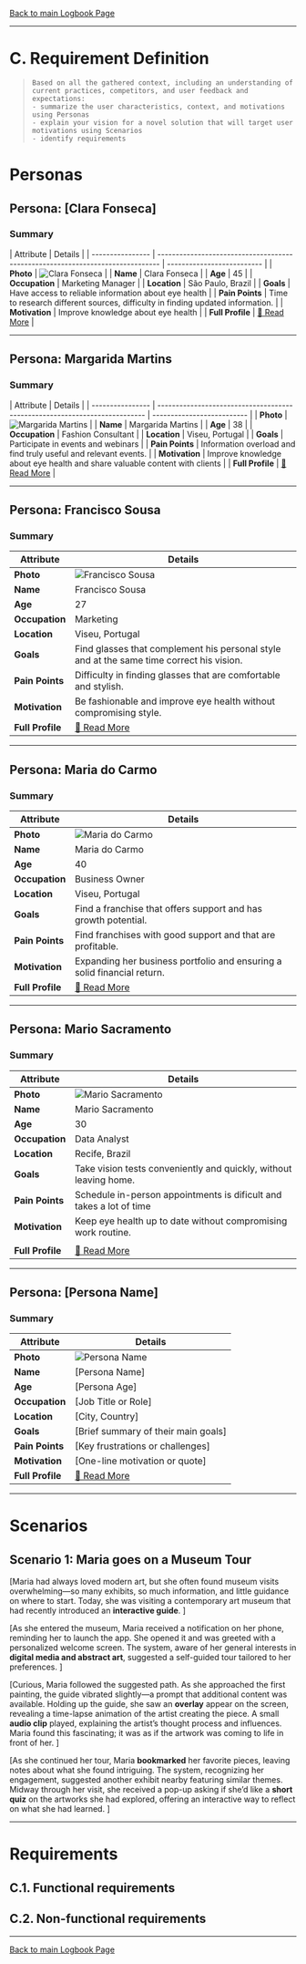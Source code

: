 [Back to main Logbook Page](../hci_logbook.md)

---

# C. Requirement Definition

>     Based on all the gathered context, including an understanding of current practices, competitors, and user feedback and expectations:
>     - summarize the user characteristics, context, and motivations using Personas
>     - explain your vision for a novel solution that will target user motivations using Scenarios
>     - identify requirements

# Personas

## Persona: [Clara Fonseca]

### Summary

| Attribute        | Details                                                                        |
| ---------------- | ------------------------------------------------------------------------------ | -------------------------- |
| **Photo**        | ![Clara Fonseca](personas/persona1.jpeg) |
| **Name**         | Clara Fonseca                                                                  |
| **Age**          | 45                                                                             |
| **Occupation**   | Marketing Manager                                                              |
| **Location**     | São Paulo, Brazil                                                              |
| **Goals**        | Have access to reliable information about eye health                           |
| **Pain Points**  | Time to research different sources, difficulty in finding updated information. |
| **Motivation**   | Improve knowledge about eye health                                             |
| **Full Profile** | [📄 Read More](personas/persona1_template.md)                                  |

---

## Persona: Margarida Martins

### Summary

| Attribute        | Details                                                                    |
| ---------------- | -------------------------------------------------------------------------- | -------------------------- |
| **Photo**        | ![Margarida Martins](personas/persona1.jpeg) |
| **Name**         | Margarida Martins                                                          |
| **Age**          | 38                                                                         |
| **Occupation**   | Fashion Consultant                                                         |
| **Location**     | Viseu, Portugal                                                            |
| **Goals**        | Participate in events and webinars                                         |
| **Pain Points**  | Information overload and find truly useful and relevant events.            |
| **Motivation**   | Improve knowledge about eye health and share valuable content with clients |
| **Full Profile** | [📄 Read More](personas/persona5_template.md)                              |

---

## Persona: Francisco Sousa

### Summary

| Attribute        | Details                                                                                  |
| ---------------- | ---------------------------------------------------------------------------------------- |
| **Photo**        | ![Francisco Sousa](personas/persona1.jpeg)                                               |
| **Name**         | Francisco Sousa                                                                          |
| **Age**          | 27                                                                                       |
| **Occupation**   | Marketing                                                                                |
| **Location**     | Viseu, Portugal                                                                          |
| **Goals**        | Find glasses that complement his personal style and at the same time correct his vision. |
| **Pain Points**  | Difficulty in finding glasses that are comfortable and stylish.                          |
| **Motivation**   | Be fashionable and improve eye health without compromising style.                        |
| **Full Profile** | [📄 Read More](personas/persona4_template.md)                                            |

---

## Persona: Maria do Carmo

### Summary

| Attribute        | Details                                                                 |
| ---------------- | ----------------------------------------------------------------------- |
| **Photo**        | ![Maria do Carmo](personas/persona1.jpeg)                               |
| **Name**         | Maria do Carmo                                                          |
| **Age**          | 40                                                                      |
| **Occupation**   | Business Owner                                                          |
| **Location**     | Viseu, Portugal                                                         |
| **Goals**        | Find a franchise that offers support and has growth potential.          |
| **Pain Points**  | Find franchises with good support and that are profitable.              |
| **Motivation**   | Expanding her business portfolio and ensuring a solid financial return. |
| **Full Profile** | [📄 Read More](personas/persona3_template.md)                           |

---

## Persona: Mario Sacramento

### Summary

| Attribute        | Details                                                             |
| ---------------- | ------------------------------------------------------------------- |
| **Photo**        | ![Mario Sacramento](personas/persona1.jpeg)                         |
| **Name**         | Mario Sacramento                                                    |
| **Age**          | 30                                                                  |
| **Occupation**   | Data Analyst                                                        |
| **Location**     | Recife, Brazil                                                      |
| **Goals**        | Take vision tests conveniently and quickly, without leaving home.   |
| **Pain Points**  | Schedule in-person appointments is dificult and takes a lot of time |
| **Motivation**   | Keep eye health up to date without compromising work routine.       |
|  |
| **Full Profile** | [📄 Read More](personas/persona2_template.md)                       |

---

## Persona: [Persona Name]

### Summary

| Attribute        | Details                                       |
| ---------------- | --------------------------------------------- |
| **Photo**        | ![Persona Name](path/to/photo.jpg)            |
| **Name**         | [Persona Name]                                |
| **Age**          | [Persona Age]                                 |
| **Occupation**   | [Job Title or Role]                           |
| **Location**     | [City, Country]                               |
| **Goals**        | [Brief summary of their main goals]           |
| **Pain Points**  | [Key frustrations or challenges]              |
| **Motivation**   | [One-line motivation or quote]                |
| **Full Profile** | [📄 Read More](personas/persona2_template.md) |

---

# Scenarios

## Scenario 1: Maria goes on a Museum Tour

[Maria had always loved modern art, but she often found museum visits overwhelming—so many exhibits, so much information, and little guidance on where to start. Today, she was visiting a contemporary art museum that had recently introduced an **interactive guide**. ]

[As she entered the museum, Maria received a notification on her phone, reminding her to launch the app. She opened it and was greeted with a personalized welcome screen. The system, aware of her general interests in **digital media and abstract art**, suggested a self-guided tour tailored to her preferences. ]

[Curious, Maria followed the suggested path. As she approached the first painting, the guide vibrated slightly—a prompt that additional content was available. Holding up the guide, she saw an **overlay** appear on the screen, revealing a time-lapse animation of the artist creating the piece. A small **audio clip** played, explaining the artist’s thought process and influences. Maria found this fascinating; it was as if the artwork was coming to life in front of her. ]

[As she continued her tour, Maria **bookmarked** her favorite pieces, leaving notes about what she found intriguing. The system, recognizing her engagement, suggested another exhibit nearby featuring similar themes. Midway through her visit, she received a pop-up asking if she’d like a **short quiz** on the artworks she had explored, offering an interactive way to reflect on what she had learned. ]

---

# Requirements

## C.1. Functional requirements

## C.2. Non-functional requirements

---

[Back to main Logbook Page](hci_logbook.md)
